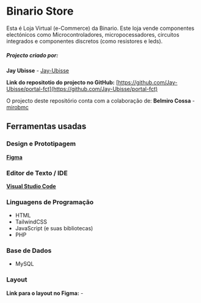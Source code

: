 # Binario Store 

Esta é Loja Virtual (e-Commerce) da Binario. Este loja vende componentes electónicos como Microcontroladores, micropocessadores, circuitos integrados e componentes discretos (como resistores e leds).

##### Projecto criado por:
**Jay Ubisse** - [Jay-Ubisse](https://github.com/Jay-Ubisse)

**Link do repositotio do projecto no GitHub:** [https://github.com/Jay-Ubisse/portal-fct](https://github.com/Jay-Ubisse/portal-fct)

O projecto deste repositório conta com a colaboração de: 
**Belmiro Cossa** - [mirobmc](https://github.com/mirobmc)



## Ferramentas usadas

### Design e Prototipagem 

**[Figma](https://www.figma.com/)**

### Editor de Texto / IDE

**[Visual Studio Code](https://code.visualstudio.com/)**

### Linguagens de Programação

- HTML
- TailwindCSS
- JavaScript (e suas bibliotecas)
- PHP

### Base de Dados

- MySQL

### Layout

**Link para o layout no Figma:** - 